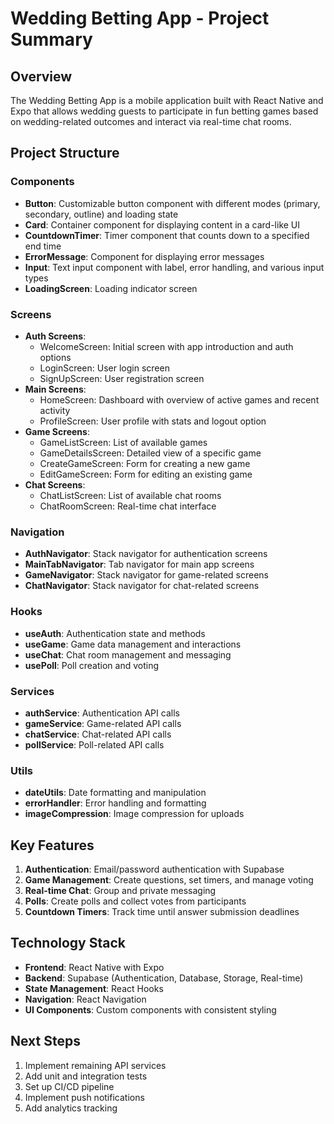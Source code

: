 # Wedding Betting App - Project Summary

## Overview
The Wedding Betting App is a mobile application built with React Native and Expo that allows wedding guests to participate in fun betting games based on wedding-related outcomes and interact via real-time chat rooms.

## Project Structure

### Components
- **Button**: Customizable button component with different modes (primary, secondary, outline) and loading state
- **Card**: Container component for displaying content in a card-like UI
- **CountdownTimer**: Timer component that counts down to a specified end time
- **ErrorMessage**: Component for displaying error messages
- **Input**: Text input component with label, error handling, and various input types
- **LoadingScreen**: Loading indicator screen

### Screens
- **Auth Screens**:
  - WelcomeScreen: Initial screen with app introduction and auth options
  - LoginScreen: User login screen
  - SignUpScreen: User registration screen
- **Main Screens**:
  - HomeScreen: Dashboard with overview of active games and recent activity
  - ProfileScreen: User profile with stats and logout option
- **Game Screens**:
  - GameListScreen: List of available games
  - GameDetailsScreen: Detailed view of a specific game
  - CreateGameScreen: Form for creating a new game
  - EditGameScreen: Form for editing an existing game
- **Chat Screens**:
  - ChatListScreen: List of available chat rooms
  - ChatRoomScreen: Real-time chat interface

### Navigation
- **AuthNavigator**: Stack navigator for authentication screens
- **MainTabNavigator**: Tab navigator for main app screens
- **GameNavigator**: Stack navigator for game-related screens
- **ChatNavigator**: Stack navigator for chat-related screens

### Hooks
- **useAuth**: Authentication state and methods
- **useGame**: Game data management and interactions
- **useChat**: Chat room management and messaging
- **usePoll**: Poll creation and voting

### Services
- **authService**: Authentication API calls
- **gameService**: Game-related API calls
- **chatService**: Chat-related API calls
- **pollService**: Poll-related API calls

### Utils
- **dateUtils**: Date formatting and manipulation
- **errorHandler**: Error handling and formatting
- **imageCompression**: Image compression for uploads

## Key Features
1. **Authentication**: Email/password authentication with Supabase
2. **Game Management**: Create questions, set timers, and manage voting
3. **Real-time Chat**: Group and private messaging
4. **Polls**: Create polls and collect votes from participants
5. **Countdown Timers**: Track time until answer submission deadlines

## Technology Stack
- **Frontend**: React Native with Expo
- **Backend**: Supabase (Authentication, Database, Storage, Real-time)
- **State Management**: React Hooks
- **Navigation**: React Navigation
- **UI Components**: Custom components with consistent styling

## Next Steps
1. Implement remaining API services
2. Add unit and integration tests
3. Set up CI/CD pipeline
4. Implement push notifications
5. Add analytics tracking 